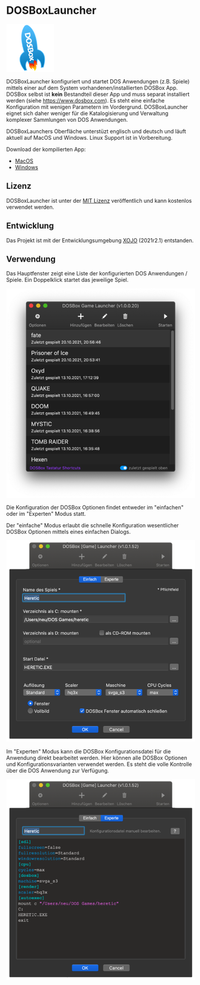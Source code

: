 # DOSBoxLauncher

<meta name="google-site-verification" content="8AiuYV6YU0JpsICSQLXVZafqnXROdErYIKYKw9p1L-c" />

![AppLogo](/Images/AppIcon_128.png)

DOSBoxLauncher konfiguriert und startet DOS Anwendungen (z.B. Spiele) mittels einer auf dem System vorhandenen/installierten DOSBox App.
DOSBox selbst ist **kein** Bestandteil dieser App und muss separat installiert werden (siehe https://www.dosbox.com). Es steht eine einfache Konfiguration mit wenigen Parametern im Vordergrund. DOSBoxLauncher eignet sich daher weniger für die Katalogisierung und Verwaltung komplexer Sammlungen von DOS Anwendungen. 

DOSBoxLaunchers Oberfläche unterstüzt englisch und deutsch und läuft aktuell auf MacOS und Windows. Linux Support ist in Vorbereitung. 

Download der kompilierten App: 
- [MacOS](/Builds/macOS/DOSBoxLauncher.app.zip)
- [Windows](/Builds/Windows/DOSBoxLauncher.zip)

## Lizenz
DOSBoxLauncher ist unter der [MIT Lizenz](/LICENSE) veröffentlich und kann kostenlos verwendet werden.

## Entwicklung
Das Projekt ist mit der Entwicklungsumgebung [XOJO](https://www.xojo.com) (2021r2.1) entstanden. 

## Verwendung
Das Hauptfenster zeigt eine Liste der konfigurierten DOS Anwendungen / Spiele. Ein Doppelklick startet das jeweilige Spiel. 

![DOSBoxLauncher Screenshot](/ScreenShots/DOSBoxLauncher.png)

Die Konfiguration der DOSBox Optionen findet entweder im "einfachen" oder im "Experten" Modus statt.

Der "einfache" Modus erlaubt die schnelle Konfiguration wesentlicher DOSBox Optionen mittels eines einfachen Dialogs.

![DOSBoxLauncher Screenshot](/ScreenShots/DOSBoxLauncher_1.png)

Im "Experten" Modus kann die DOSBox Konfigurationsdatei für die Anwendung direkt bearbeitet werden. Hier können alle DOSBox Optionen und Konfigurationsvarianten verwendet werden. Es steht die volle Kontrolle über die DOS Anwendung zur Verfügung.

![DOSBoxLauncher Screenshot](/ScreenShots/DOSBoxLauncher_2.png)
